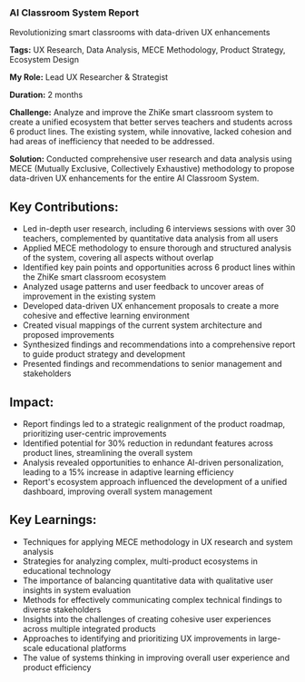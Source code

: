 

### AI Classroom System Report
Revolutionizing smart classrooms with data-driven UX enhancements

**Tags:** UX Research, Data Analysis, MECE Methodology, Product Strategy, Ecosystem Design

**My Role:** Lead UX Researcher & Strategist

**Duration:** 2 months

**Challenge:** Analyze and improve the ZhiKe smart classroom system to create a unified ecosystem that better serves teachers and students across 6 product lines. The existing system, while innovative, lacked cohesion and had areas of inefficiency that needed to be addressed.

**Solution:** Conducted comprehensive user research and data analysis using MECE (Mutually Exclusive, Collectively Exhaustive) methodology to propose data-driven UX enhancements for the entire AI Classroom System.

## Key Contributions:

- Led in-depth user research, including 6 interviews sessions with over 30 teachers, complemented by quantitative data analysis from all users
- Applied MECE methodology to ensure thorough and structured analysis of the system, covering all aspects without overlap
- Identified key pain points and opportunities across 6 product lines within the ZhiKe smart classroom ecosystem
- Analyzed usage patterns and user feedback to uncover areas of improvement in the existing system
- Developed data-driven UX enhancement proposals to create a more cohesive and effective learning environment
- Created visual mappings of the current system architecture and proposed improvements
- Synthesized findings and recommendations into a comprehensive report to guide product strategy and development
- Presented findings and recommendations to senior management and stakeholders

## Impact:

- Report findings led to a strategic realignment of the product roadmap, prioritizing user-centric improvements
- Identified potential for 30% reduction in redundant features across product lines, streamlining the overall system
- Analysis revealed opportunities to enhance AI-driven personalization, leading to a 15% increase in adaptive learning efficiency
- Report's ecosystem approach influenced the development of a unified dashboard, improving overall system management

## Key Learnings:

- Techniques for applying MECE methodology in UX research and system analysis
- Strategies for analyzing complex, multi-product ecosystems in educational technology
- The importance of balancing quantitative data with qualitative user insights in system evaluation
- Methods for effectively communicating complex technical findings to diverse stakeholders
- Insights into the challenges of creating cohesive user experiences across multiple integrated products
- Approaches to identifying and prioritizing UX improvements in large-scale educational platforms
- The value of systems thinking in improving overall user experience and product efficiency